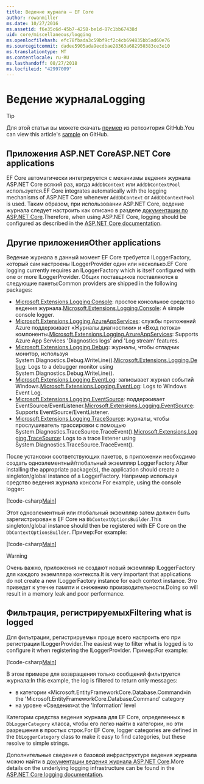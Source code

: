 ```yaml
---
title: Ведение журнала — EF Core
author: rowanmiller
ms.date: 10/27/2016
ms.assetid: f6e35c6d-45b7-4258-be1d-87c1bb67438d
uid: core/miscellaneous/logging
ms.openlocfilehash: efc78fbada3c59bf9cf2c4cb694835bb5ad60e76
ms.sourcegitcommit: dadee5905ada9ecdbae28363a682950383ce3e10
ms.translationtype: MT
ms.contentlocale: ru-RU
ms.lasthandoff: 08/27/2018
ms.locfileid: "42997009"
---
```

# <a name="logging"></a><span data-ttu-id="e4dfe-102">Ведение журнала</span><span class="sxs-lookup"><span data-stu-id="e4dfe-102">Logging</span></span>

> [!TIP]  
> <span data-ttu-id="e4dfe-103">Для этой статьи вы можете скачать [пример](https://github.com/aspnet/EntityFramework.Docs/tree/master/samples/core/Miscellaneous/Logging) из репозитория GitHub.</span><span class="sxs-lookup"><span data-stu-id="e4dfe-103">You can view this article's [sample](https://github.com/aspnet/EntityFramework.Docs/tree/master/samples/core/Miscellaneous/Logging) on GitHub.</span></span>

## <a name="aspnet-core-applications"></a><span data-ttu-id="e4dfe-104">Приложения ASP.NET Core</span><span class="sxs-lookup"><span data-stu-id="e4dfe-104">ASP.NET Core applications</span></span>

<span data-ttu-id="e4dfe-105">EF Core автоматически интегрируется с механизмы ведения журнала ASP.NET Core всякий раз, когда `AddDbContext` или `AddDbContextPool` используется.</span><span class="sxs-lookup"><span data-stu-id="e4dfe-105">EF Core integrates automatically with the logging mechanisms of ASP.NET Core whenever `AddDbContext` or `AddDbContextPool` is used.</span></span> <span data-ttu-id="e4dfe-106">Таким образом, при использовании ASP.NET Core, ведение журнала следует настроить как описано в разделе [документации по ASP.NET Core](https://docs.microsoft.com/en-us/aspnet/core/fundamentals/logging?tabs=aspnetcore2x).</span><span class="sxs-lookup"><span data-stu-id="e4dfe-106">Therefore, when using ASP.NET Core, logging should be configured as described in the [ASP.NET Core documentation](https://docs.microsoft.com/en-us/aspnet/core/fundamentals/logging?tabs=aspnetcore2x).</span></span>

## <a name="other-applications"></a><span data-ttu-id="e4dfe-107">Другие приложения</span><span class="sxs-lookup"><span data-stu-id="e4dfe-107">Other applications</span></span>

<span data-ttu-id="e4dfe-108">Ведение журнала в данный момент EF Core требуется ILoggerFactory, который сам настроены ILoggerProvider один или несколько.</span><span class="sxs-lookup"><span data-stu-id="e4dfe-108">EF Core logging currently requires an ILoggerFactory which is itself configured with one or more ILoggerProvider.</span></span> <span data-ttu-id="e4dfe-109">Общих поставщиков поставляются в следующие пакеты:</span><span class="sxs-lookup"><span data-stu-id="e4dfe-109">Common providers are shipped in the following packages:</span></span>

* <span data-ttu-id="e4dfe-110">[Microsoft.Extensions.Logging.Console](https://www.nuget.org/packages/Microsoft.Extensions.Logging.Console/): простое консольное средство ведения журнала.</span><span class="sxs-lookup"><span data-stu-id="e4dfe-110">[Microsoft.Extensions.Logging.Console](https://www.nuget.org/packages/Microsoft.Extensions.Logging.Console/): A simple console logger.</span></span>
* <span data-ttu-id="e4dfe-111">[Microsoft.Extensions.Logging.AzureAppServices](https://www.nuget.org/packages/Microsoft.Extensions.Logging.AzureAppServices/): службы приложений Azure поддерживает «Журналы диагностики» и «Вход потока» компоненты.</span><span class="sxs-lookup"><span data-stu-id="e4dfe-111">[Microsoft.Extensions.Logging.AzureAppServices](https://www.nuget.org/packages/Microsoft.Extensions.Logging.AzureAppServices/): Supports Azure App Services 'Diagnostics logs' and 'Log stream' features.</span></span>
* <span data-ttu-id="e4dfe-112">[Microsoft.Extensions.Logging.Debug](https://www.nuget.org/packages/Microsoft.Extensions.Logging.Debug/): журналы, чтобы отладчик монитор, используя System.Diagnostics.Debug.WriteLine().</span><span class="sxs-lookup"><span data-stu-id="e4dfe-112">[Microsoft.Extensions.Logging.Debug](https://www.nuget.org/packages/Microsoft.Extensions.Logging.Debug/): Logs to a debugger monitor using System.Diagnostics.Debug.WriteLine().</span></span>
* <span data-ttu-id="e4dfe-113">[Microsoft.Extensions.Logging.EventLog](https://www.nuget.org/packages/Microsoft.Extensions.Logging.EventLog/): записывает журнал событий Windows.</span><span class="sxs-lookup"><span data-stu-id="e4dfe-113">[Microsoft.Extensions.Logging.EventLog](https://www.nuget.org/packages/Microsoft.Extensions.Logging.EventLog/): Logs to Windows Event Log.</span></span>
* <span data-ttu-id="e4dfe-114">[Microsoft.Extensions.Logging.EventSource](https://www.nuget.org/packages/Microsoft.Extensions.Logging.EventSource/): поддерживает EventSource/EventListener.</span><span class="sxs-lookup"><span data-stu-id="e4dfe-114">[Microsoft.Extensions.Logging.EventSource](https://www.nuget.org/packages/Microsoft.Extensions.Logging.EventSource/): Supports EventSource/EventListener.</span></span>
* <span data-ttu-id="e4dfe-115">[Microsoft.Extensions.Logging.TraceSource](https://www.nuget.org/packages/Microsoft.Extensions.Logging.TraceSource/): журналы, чтобы прослушиватель трассировки с помощью System.Diagnostics.TraceSource.TraceEvent().</span><span class="sxs-lookup"><span data-stu-id="e4dfe-115">[Microsoft.Extensions.Logging.TraceSource](https://www.nuget.org/packages/Microsoft.Extensions.Logging.TraceSource/): Logs to a trace listener using System.Diagnostics.TraceSource.TraceEvent().</span></span>

<span data-ttu-id="e4dfe-116">После установки соответствующих пакетов, в приложении необходимо создать одноэлементный/глобальный экземпляр LoggerFactory.</span><span class="sxs-lookup"><span data-stu-id="e4dfe-116">After installing the appropriate package(s), the application should create a singleton/global instance of a LoggerFactory.</span></span> <span data-ttu-id="e4dfe-117">Например используя средство ведения журнала консоли:</span><span class="sxs-lookup"><span data-stu-id="e4dfe-117">For example, using the console logger:</span></span>

[!code-csharp[Main](../../../samples/core/Miscellaneous/Logging/Logging/BloggingContext.cs#DefineLoggerFactory)]

<span data-ttu-id="e4dfe-118">Этот одноэлементный или глобальный экземпляр затем должен быть зарегистрирован в EF Core на `DbContextOptionsBuilder`.</span><span class="sxs-lookup"><span data-stu-id="e4dfe-118">This singleton/global instance should then be registered with EF Core on the `DbContextOptionsBuilder`.</span></span> <span data-ttu-id="e4dfe-119">Пример:</span><span class="sxs-lookup"><span data-stu-id="e4dfe-119">For example:</span></span>

[!code-csharp[Main](../../../samples/core/Miscellaneous/Logging/Logging/BloggingContext.cs#RegisterLoggerFactory)]

> [!WARNING]
> <span data-ttu-id="e4dfe-120">Очень важно, приложения не создают новый экземпляр ILoggerFactory для каждого экземпляра контекста.</span><span class="sxs-lookup"><span data-stu-id="e4dfe-120">It is very important that applications do not create a new ILoggerFactory instance for each context instance.</span></span> <span data-ttu-id="e4dfe-121">Это приведет к утечке памяти и снижению производительности.</span><span class="sxs-lookup"><span data-stu-id="e4dfe-121">Doing so will result in a memory leak and poor performance.</span></span>

## <a name="filtering-what-is-logged"></a><span data-ttu-id="e4dfe-122">Фильтрация, регистрируемых</span><span class="sxs-lookup"><span data-stu-id="e4dfe-122">Filtering what is logged</span></span>

<span data-ttu-id="e4dfe-123">Для фильтрации, регистрируемых проще всего настроить его при регистрации ILoggerProvider.</span><span class="sxs-lookup"><span data-stu-id="e4dfe-123">The easiest way to filter what is logged is to configure it when registering the ILoggerProvider.</span></span> <span data-ttu-id="e4dfe-124">Пример:</span><span class="sxs-lookup"><span data-stu-id="e4dfe-124">For example:</span></span>

[!code-csharp[Main](../../../samples/core/Miscellaneous/Logging/Logging/BloggingContextWithFiltering.cs#DefineLoggerFactory)]

<span data-ttu-id="e4dfe-125">В этом примере для возвращения только сообщений фильтруется журнала:</span><span class="sxs-lookup"><span data-stu-id="e4dfe-125">In this example, the log is filtered to return only messages:</span></span>
 * <span data-ttu-id="e4dfe-126">в категории «Microsoft.EntityFrameworkCore.Database.Command»</span><span class="sxs-lookup"><span data-stu-id="e4dfe-126">in the 'Microsoft.EntityFrameworkCore.Database.Command' category</span></span>
 * <span data-ttu-id="e4dfe-127">на уровне «Сведения»</span><span class="sxs-lookup"><span data-stu-id="e4dfe-127">at the 'Information' level</span></span>

<span data-ttu-id="e4dfe-128">Категории средства ведения журнала для EF Core, определенных в `DbLoggerCategory` класса, чтобы его легко найти в категории, но эти разрешения в простых строк.</span><span class="sxs-lookup"><span data-stu-id="e4dfe-128">For EF Core, logger categories are defined in the `DbLoggerCategory` class to make it easy to find categories, but these resolve to simple strings.</span></span>

<span data-ttu-id="e4dfe-129">Дополнительные сведения о базовой инфраструктуре ведения журнала можно найти в [документации ведения журнала ASP.NET Core](https://docs.microsoft.com/en-us/aspnet/core/fundamentals/logging?tabs=aspnetcore2x).</span><span class="sxs-lookup"><span data-stu-id="e4dfe-129">More details on the underlying logging infrastructure can be found in the [ASP.NET Core logging documentation](https://docs.microsoft.com/en-us/aspnet/core/fundamentals/logging?tabs=aspnetcore2x).</span></span>
